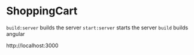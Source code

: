# ShoppingCart

`build:server` builds the server
`start:server` starts the server
`build` builds angular

http://localhost:3000